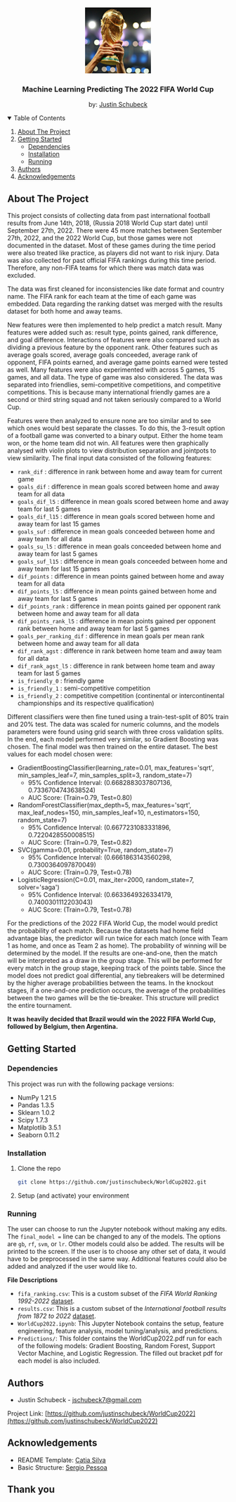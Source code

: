 <!-- PROJECT LOGO -->
<br />
<p align="center">
  <a href="https://www.si.com/soccer/2018/07/14/world-cup-trophy-weight-height-size-history-details">
    <img src="images/trophy.jpg" alt="Logo" width="150" height="150">
  </a>

  <h3 align="center">Machine Learning Predicting The 2022 FIFA World Cup</h3>
  <p align="center">
    by: <a href="https://www.linkedin.com/in/justinschubeck/">Justin Schubeck</a>
  </p>
</p>

<!-- TABLE OF CONTENTS -->
<details open="open">
  <summary>Table of Contents</summary>
  <ol>
    <li>
      <a href="#about-the-project">About The Project</a>
    </li>
    <li>
      <a href="#getting-started">Getting Started</a>
      <ul>
        <li><a href="#dependencies">Dependencies</a></li>
        <li><a href="#installation">Installation</a></li>
        <li><a href="#running">Running</a></li>
      </ul>
    </li>
    <li><a href="#authors">Authors</a></li>
    <li><a href="#acknowledgements">Acknowledgements</a></li>
  </ol>
</details>



<!-- ABOUT THE PROJECT -->
## About The Project
This project consists of collecting data from past international football results from June 14th, 2018, (Russia 2018 World Cup start date) until September 27th, 2022. There were 45 more matches between September 27th, 2022, and the 2022 World Cup, but those games were not documented in the dataset. Most of these games during the time period were also treated like practice, as players did not want to risk injury. Data was also collected for past official FIFA rankings during this time period. Therefore, any non-FIFA teams for which there was match data was excluded.<br />

The data was first cleaned for inconsistencies like date format and country name. The FIFA rank for each team at the time of each game was embedded. Data regarding the ranking datset was merged with the results dataset for both home and away teams.<br />

New features were then implemented to help predict a match result. Many features were added such as: result type, points gained, rank difference, and goal difference. Interactions of features were also compared such as dividing a previous feature by the opponent rank. Other features such as average goals scored, average goals conceeded, average rank of opponent, FIFA points earned, and average game points earned were tested as well. Many features were also experimented with across 5 games, 15 games, and all data. The type of game was also considered. The data was separated into friendlies, semi-competitive competitions, and competitive competitions. This is because many international friendly games are a second or third string squad and not taken seriously compared to a World Cup.<br />

Features were then analyzed to ensure none are too similar and to see which ones would best separate the classes. To do this, the 3-result option of a football game was converted to a binary output. Either the home team won, or the home team did not win. All features were then graphically analysed with violin plots to view distribution separation and jointpots to view similarity. The final input data consisted of the following features:
* ```rank_dif``` : difference in rank between home and away team for current game
* ```goals_dif``` : difference in mean goals scored between home and away team for all data
*	```goals_dif_l5``` : difference in mean goals scored between home and away team for last 5 games	
* ```goals_dif_l15``` : difference in mean goals scored between home and away team for last 15 games	
* ```goals_suf``` : difference in mean goals conceeded between home and away team for all data
*	```goals_su_l5``` : difference in mean goals conceeded between home and away team for last 5 games	
* ```goals_suf_l15``` : difference in mean goals conceeded between home and away team for last 15 games	
* ```dif_points``` : difference in mean points gained between home and away team for all data
* ```dif_points_l5```	: difference in mean points gained between home and away team for last 5 games
* ```dif_points_rank```	: difference in mean points gained per opponent rank between home and away team for all data
* ```dif_points_rank_l5``` : difference in mean points gained per opponent rank between home and away team for last 5 games
* ```goals_per_ranking_dif``` : difference in mean goals per mean rank between home and away team for all data 
* ```dif_rank_agst```	 : difference in rank between home team and away team for all data
* ```dif_rank_agst_l5``` : difference in rank between home team and away team for last 5 games
* ```is_friendly_0```	: friendly game
* ```is_friendly_1``` : semi-competitive competition
* ```is_friendly_2``` : competitive competition (continental or intercontinental championships and its respective qualification)<br />

Different classifiers were then fine tuned using a train-test-split of 80% train and 20% test. The data was scaled for numeric columns, and the models parameters were found using grid search with three cross validation splits. In the end, each model performed very similar, so Gradient Boosting was chosen. The final model was then trained on the entire dataset. The best values for each model chosen were:
* GradientBoostingClassifier(learning_rate=0.01, max_features='sqrt', min_samples_leaf=7, min_samples_split=3, random_state=7)
  * 95% Confidence Interval: (0.6682883037807136, 0.7336704743638524)
  * AUC Score: (Train=0.79, Test=0.80)
* RandomForestClassifier(max_depth=5, max_features='sqrt', max_leaf_nodes=150, min_samples_leaf=10, n_estimators=150, random_state=7)
  * 95% Confidence Interval: (0.6677231083331896, 0.7220428550008515)
  * AUC Score: (Train=0.79, Test=0.82)
* SVC(gamma=0.01, probability=True, random_state=7)
  * 95% Confidence Interval: (0.6661863143560298, 0.7300364097870049)
  * AUC Score: (Train=0.79, Test=0.78)
* LogisticRegression(C=0.01, max_iter=2000, random_state=7, solver='saga')
  * 95% Confidence Interval: (0.6633649326334179, 0.7400301112203043)
  * AUC Score: (Train=0.79, Test=0.78)<br />

For the predictions of the 2022 FIFA World Cup, the model would predict the probability of each match. Because the datasets had home field advantage bias, the predictor will run twice for each match (once with Team 1 as home, and once as Team 2 as home). The probability of winning will be determined by the model. If the results are one-and-one, then the match will be interpreted as a draw in the group stage. This will be performed for every match in the group stage, keeping track of the points table. Since the model does not predict goal differential, any tiebreakers will be determined by the higher average probabilities between the teams. In the knockout stages, if a one-and-one prediction occurs, the average of the probabilities between the two games will be the tie-breaker. This structure will predict the entire tournament.<br />

**It was heavily decided that Brazil would win the 2022 FIFA World Cup, followed by Belgium, then Argentina.**

<!-- GETTING STARTED -->
## Getting Started

### Dependencies
This project was run with the following package versions:

* NumPy 1.21.5
* Pandas 1.3.5
* Sklearn 1.0.2
* Scipy 1.7.3
* Matplotlib 3.5.1
* Seaborn 0.11.2

### Installation

1. Clone the repo
   ```sh
   git clone https://github.com/justinschubeck/WorldCup2022.git
   ```
2. Setup (and activate) your environment

### Running
The user can choose to run the Jupyter notebook without making any edits. The ```final_model =```  line can be changed to any of the models. The options are ```gb```, ```rf```, ```svm```, or ```lr```. Other models could also be added. The results will be printed to the screen. If the user is to choose any other set of data, it would have to be preprocessed in the same way. Additional features could also be added and analyzed if the user would like to. 

**File Descriptions**
* ```fifa_ranking.csv```: This is a custom subset of the *FIFA World Ranking 1992-2022* [dataset](https://www.kaggle.com/datasets/cashncarry/fifaworldranking?resource=download). 
* ```results.csv```: This is a custom subset of the *International football results from 1872 to 2022* [dataset](https://www.kaggle.com/datasets/martj42/international-football-results-from-1872-to-2017).
* ```WorldCup2022.ipynb```: This Jupyter Notebook contains the setup, feature engineering, feature analysis, model tuning/analysis, and predictions.
* ```Predictions/```: This folder contains the WorldCup2022.pdf run for each of the following models: Gradient Boosting, Random Forest, Support Vector Machine, and Logistic Regression. The filled out bracket pdf for each model is also included.

<!-- Authors -->
## Authors
* Justin Schubeck - jschubeck7@gmail.com

Project Link: [https://github.com/justinschubeck/WorldCup2022](https://github.com/justinschubeck/WorldCup2022)


<!-- ACKNOWLEDGEMENTS -->
## Acknowledgements

* README Template: [Catia Silva](https://faculty.eng.ufl.edu/catia-silva/)
* Basic Structure: [Sergio Pessoa](https://www.kaggle.com/code/sslp23/predicting-fifa-2022-world-cup-with-ml)

## Thank you